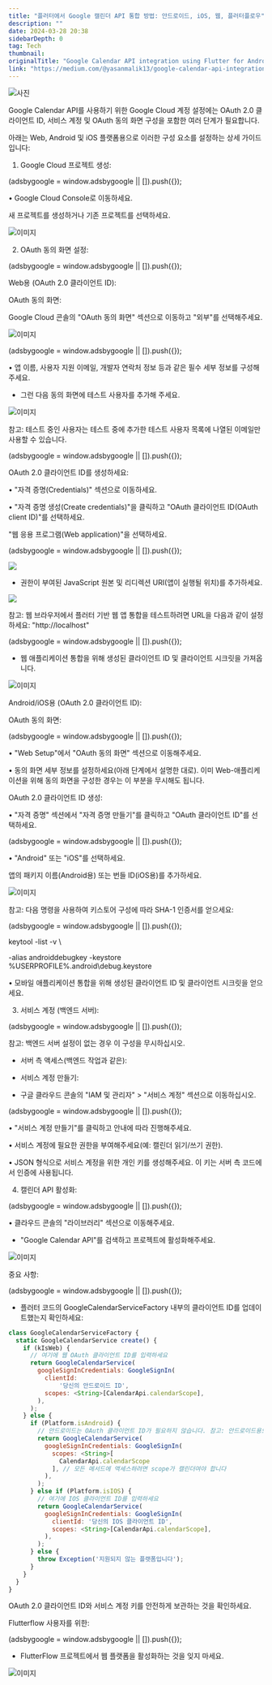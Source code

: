 ```yaml
---
title: "플러터에서 Google 캘린더 API 통합 방법: 안드로이드, iOS, 웹, 플러터플로우"
description: ""
date: 2024-03-28 20:38
sidebarDepth: 0
tag: Tech
thumbnail: 
originalTitle: "Google Calendar API integration using Flutter for Android, IOS, WEB , Flutterflow"
link: "https://medium.com/@yasanmalik13/google-calendar-api-integration-using-flutter-for-android-ios-web-flutterflow-6b6e7c9d51b3"
---
```



![사진](./img/GoogleCalendarAPIintegrationusingFlutterforAndroidIOSWEB-Flutterflow_0.png)

Google Calendar API를 사용하기 위한 Google Cloud 계정 설정에는 OAuth 2.0 클라이언트 ID, 서비스 계정 및 OAuth 동의 화면 구성을 포함한 여러 단계가 필요합니다.

아래는 Web, Android 및 iOS 플랫폼용으로 이러한 구성 요소를 설정하는 상세 가이드입니다:

1. Google Cloud 프로젝트 생성:

<!-- ui-log 수평형 -->
<ins class="adsbygoogle"
  style="display:block"
  data-ad-client="ca-pub-4877378276818686"
  data-ad-slot="9743150776"
  data-ad-format="auto"
  data-full-width-responsive="true"></ins>
<component is="script">
(adsbygoogle = window.adsbygoogle || []).push({});
</component>

• Google Cloud Console로 이동하세요.

새 프로젝트를 생성하거나 기존 프로젝트를 선택하세요.

![이미지](./img/GoogleCalendarAPIintegrationusingFlutterforAndroidIOSWEB-Flutterflow_1.png)

2. OAuth 동의 화면 설정:

<!-- ui-log 수평형 -->
<ins class="adsbygoogle"
  style="display:block"
  data-ad-client="ca-pub-4877378276818686"
  data-ad-slot="9743150776"
  data-ad-format="auto"
  data-full-width-responsive="true"></ins>
<component is="script">
(adsbygoogle = window.adsbygoogle || []).push({});
</component>

Web용 (OAuth 2.0 클라이언트 ID):

OAuth 동의 화면:

Google Cloud 콘솔의 "OAuth 동의 화면" 섹션으로 이동하고 "외부"를 선택해주세요.

![이미지](./img/GoogleCalendarAPIintegrationusingFlutterforAndroidIOSWEB-Flutterflow_2.png)

<!-- ui-log 수평형 -->
<ins class="adsbygoogle"
  style="display:block"
  data-ad-client="ca-pub-4877378276818686"
  data-ad-slot="9743150776"
  data-ad-format="auto"
  data-full-width-responsive="true"></ins>
<component is="script">
(adsbygoogle = window.adsbygoogle || []).push({});
</component>

• 앱 이름, 사용자 지원 이메일, 개발자 연락처 정보 등과 같은 필수 세부 정보를 구성해 주세요.

- 그런 다음 동의 화면에 테스트 사용자를 추가해 주세요.

![이미지](./img/GoogleCalendarAPIintegrationusingFlutterforAndroidIOSWEB-Flutterflow_3.png)

참고: 테스트 중인 사용자는 테스트 중에 추가한 테스트 사용자 목록에 나열된 이메일만 사용할 수 있습니다.

<!-- ui-log 수평형 -->
<ins class="adsbygoogle"
  style="display:block"
  data-ad-client="ca-pub-4877378276818686"
  data-ad-slot="9743150776"
  data-ad-format="auto"
  data-full-width-responsive="true"></ins>
<component is="script">
(adsbygoogle = window.adsbygoogle || []).push({});
</component>

OAuth 2.0 클라이언트 ID를 생성하세요:

• "자격 증명(Credentials)" 섹션으로 이동하세요.

• "자격 증명 생성(Create credentials)"을 클릭하고 "OAuth 클라이언트 ID(OAuth client ID)"를 선택하세요.

"웹 응용 프로그램(Web application)"을 선택하세요.

<!-- ui-log 수평형 -->
<ins class="adsbygoogle"
  style="display:block"
  data-ad-client="ca-pub-4877378276818686"
  data-ad-slot="9743150776"
  data-ad-format="auto"
  data-full-width-responsive="true"></ins>
<component is="script">
(adsbygoogle = window.adsbygoogle || []).push({});
</component>

<img src="./img/GoogleCalendarAPIintegrationusingFlutterforAndroidIOSWEB-Flutterflow_4.png" />

- 권한이 부여된 JavaScript 원본 및 리디렉션 URI(앱이 실행될 위치)를 추가하세요.

<img src="./img/GoogleCalendarAPIintegrationusingFlutterforAndroidIOSWEB-Flutterflow_5.png" />

참고: 웹 브라우저에서 플러터 기반 웹 앱 통합을 테스트하려면 URL을 다음과 같이 설정하세요: "http://localhost"

<!-- ui-log 수평형 -->
<ins class="adsbygoogle"
  style="display:block"
  data-ad-client="ca-pub-4877378276818686"
  data-ad-slot="9743150776"
  data-ad-format="auto"
  data-full-width-responsive="true"></ins>
<component is="script">
(adsbygoogle = window.adsbygoogle || []).push({});
</component>

- 웹 애플리케이션 통합을 위해 생성된 클라이언트 ID 및 클라이언트 시크릿을 가져옵니다.

![이미지](./img/GoogleCalendarAPIintegrationusingFlutterforAndroidIOSWEB-Flutterflow_6.png)

Android/iOS용 (OAuth 2.0 클라이언트 ID):

OAuth 동의 화면:

<!-- ui-log 수평형 -->
<ins class="adsbygoogle"
  style="display:block"
  data-ad-client="ca-pub-4877378276818686"
  data-ad-slot="9743150776"
  data-ad-format="auto"
  data-full-width-responsive="true"></ins>
<component is="script">
(adsbygoogle = window.adsbygoogle || []).push({});
</component>

• "Web Setup"에서 "OAuth 동의 화면" 섹션으로 이동해주세요.

• 동의 화면 세부 정보를 설정하세요(아래 단계에서 설명한 대로). 이미 Web-애플리케이션을 위해 동의 화면을 구성한 경우는 이 부분을 무시해도 됩니다.

OAuth 2.0 클라이언트 ID 생성:

• "자격 증명" 섹션에서 "자격 증명 만들기"를 클릭하고 "OAuth 클라이언트 ID"를 선택하세요.

<!-- ui-log 수평형 -->
<ins class="adsbygoogle"
  style="display:block"
  data-ad-client="ca-pub-4877378276818686"
  data-ad-slot="9743150776"
  data-ad-format="auto"
  data-full-width-responsive="true"></ins>
<component is="script">
(adsbygoogle = window.adsbygoogle || []).push({});
</component>

• "Android" 또는 "iOS"를 선택하세요.

앱의 패키지 이름(Android용) 또는 번들 ID(iOS용)를 추가하세요.

![이미지](./img/GoogleCalendarAPIintegrationusingFlutterforAndroidIOSWEB-Flutterflow_7.png)

참고: 다음 명령을 사용하여 키스토어 구성에 따라 SHA-1 인증서를 얻으세요:

<!-- ui-log 수평형 -->
<ins class="adsbygoogle"
  style="display:block"
  data-ad-client="ca-pub-4877378276818686"
  data-ad-slot="9743150776"
  data-ad-format="auto"
  data-full-width-responsive="true"></ins>
<component is="script">
(adsbygoogle = window.adsbygoogle || []).push({});
</component>

keytool -list -v \

-alias androiddebugkey -keystore %USERPROFILE%\.android\debug.keystore

• 모바일 애플리케이션 통합을 위해 생성된 클라이언트 ID 및 클라이언트 시크릿을 얻으세요.

3. 서비스 계정 (백엔드 서버):

<!-- ui-log 수평형 -->
<ins class="adsbygoogle"
  style="display:block"
  data-ad-client="ca-pub-4877378276818686"
  data-ad-slot="9743150776"
  data-ad-format="auto"
  data-full-width-responsive="true"></ins>
<component is="script">
(adsbygoogle = window.adsbygoogle || []).push({});
</component>

참고: 백엔드 서버 설정이 없는 경우 이 구성을 무시하십시오.

- 서버 측 액세스(백엔드 작업과 같은):

- 서비스 계정 만들기:

- 구글 클라우드 콘솔의 "IAM 및 관리자" > "서비스 계정" 섹션으로 이동하십시오.

<!-- ui-log 수평형 -->
<ins class="adsbygoogle"
  style="display:block"
  data-ad-client="ca-pub-4877378276818686"
  data-ad-slot="9743150776"
  data-ad-format="auto"
  data-full-width-responsive="true"></ins>
<component is="script">
(adsbygoogle = window.adsbygoogle || []).push({});
</component>

• "서비스 계정 만들기"를 클릭하고 안내에 따라 진행해주세요.

• 서비스 계정에 필요한 권한을 부여해주세요(예: 캘린더 읽기/쓰기 권한).

• JSON 형식으로 서비스 계정을 위한 개인 키를 생성해주세요. 이 키는 서버 측 코드에서 인증에 사용됩니다.

4. 캘린더 API 활성화:

<!-- ui-log 수평형 -->
<ins class="adsbygoogle"
  style="display:block"
  data-ad-client="ca-pub-4877378276818686"
  data-ad-slot="9743150776"
  data-ad-format="auto"
  data-full-width-responsive="true"></ins>
<component is="script">
(adsbygoogle = window.adsbygoogle || []).push({});
</component>

• 클라우드 콘솔의 "라이브러리" 섹션으로 이동해주세요.

- "Google Calendar API"를 검색하고 프로젝트에 활성화해주세요.

![이미지](./img/GoogleCalendarAPIintegrationusingFlutterforAndroidIOSWEB-Flutterflow_8.png)

중요 사항:

<!-- ui-log 수평형 -->
<ins class="adsbygoogle"
  style="display:block"
  data-ad-client="ca-pub-4877378276818686"
  data-ad-slot="9743150776"
  data-ad-format="auto"
  data-full-width-responsive="true"></ins>
<component is="script">
(adsbygoogle = window.adsbygoogle || []).push({});
</component>

- 플러터 코드의 GoogleCalendarServiceFactory 내부의 클라이언트 ID를 업데이트했는지 확인하세요:

```js
class GoogleCalendarServiceFactory {
  static GoogleCalendarService create() {
    if (kIsWeb) {
      // 여기에 웹 OAuth 클라이언트 ID를 입력하세요
      return GoogleCalendarService(
        googleSignInCredentials: GoogleSignIn(
          clientId:
              '당신의 안드로이드 ID',
          scopes: <String>[CalendarApi.calendarScope],
        ),
      );
    } else {
      if (Platform.isAndroid) {
        // 안드로이드는 OAuth 클라이언트 ID가 필요하지 않습니다. 참고: 안드로이드용으로 SHA-1 키 생성 후 콘솔에 제출하는 것을 잊지 마세요.
        return GoogleCalendarService(
          googleSignInCredentials: GoogleSignIn(
            scopes: <String>[
              CalendarApi.calendarScope
            ], // 모든 메서드에 액세스하려면 scope가 캘린더여야 합니다
          ),
        );
      } else if (Platform.isIOS) {
        // 여기에 IOS 클라이언트 ID를 입력하세요
        return GoogleCalendarService(
          googleSignInCredentials: GoogleSignIn(
            clientId: '당신의 IOS 클라이언트 ID',
            scopes: <String>[CalendarApi.calendarScope],
          ),
        );
      } else {
        throw Exception('지원되지 않는 플랫폼입니다');
      }
    }
  }
}
```

OAuth 2.0 클라이언트 ID와 서비스 계정 키를 안전하게 보관하는 것을 확인하세요.

Flutterflow 사용자를 위한:

<!-- ui-log 수평형 -->
<ins class="adsbygoogle"
  style="display:block"
  data-ad-client="ca-pub-4877378276818686"
  data-ad-slot="9743150776"
  data-ad-format="auto"
  data-full-width-responsive="true"></ins>
<component is="script">
(adsbygoogle = window.adsbygoogle || []).push({});
</component>

- FlutterFlow 프로젝트에서 웹 플랫폼을 활성화하는 것을 잊지 마세요.

![이미지](./img/GoogleCalendarAPIintegrationusingFlutterforAndroidIOSWEB-Flutterflow_9.png)